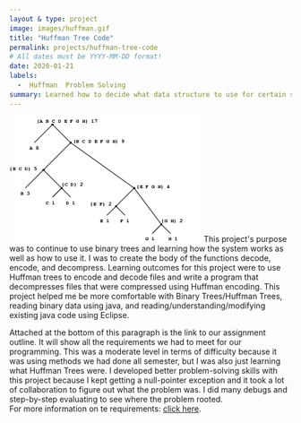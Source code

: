 ```yaml
---
layout & type: project
image: images/huffman.gif
title: "Huffman Tree Code"
permalink: projects/huffman-tree-code
# All dates must be YYYY-MM-DD format!
date: 2020-01-21
labels:
  -  Huffman  Problem Solving
summary: Learned how to decide what data structure to use for certain situations.
---
```

<img class="ui medium right floated rounded image" src="../images/huffman.gif">
  This project's purpose was to continue to use binary trees and learning how the system works as well as how to use it.  I was to create the body of the functions decode, encode, and decompress.  Learning outcomes for this project were to use Huffman trees to encode and decode files and write a program that decompresses files that were compressed using Huffman encoding.  This project helped me be more comfortable with Binary Trees/Huffman Trees, reading binary data using java, and reading/understanding/modifying existing java code using Eclipse.  

  Attached at the bottom of this paragraph is the link to our assignment outline.  It will show all the requirements we had to meet for our programming.  This was a moderate level in terms of difficulty because it was using methods we had done all semester, but I was also just learning what Huffman Trees were.  I developed better problem-solving skills with this project because I kept getting a null-pointer exception and it took a lot of collaboration to figure out what the problem was.  I did many debugs and step-by-step evaluating to see where the problem rooted.  
For more information on te requirements: [click here](http://courses.ics.hawaii.edu/ics211f18/morea/120.trees/experience-H11.html).
